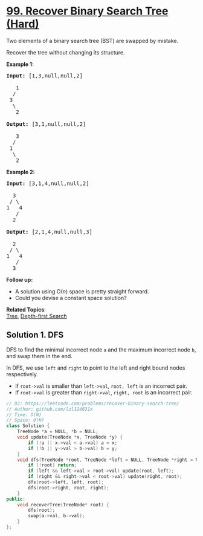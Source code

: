 # [99. Recover Binary Search Tree (Hard)](https://leetcode.com/problems/recover-binary-search-tree/)

<p>Two elements of a binary search tree (BST) are swapped by mistake.</p>

<p>Recover the tree without changing its structure.</p>

<p><strong>Example 1:</strong></p>

<pre><strong>Input:</strong> [1,3,null,null,2]

&nbsp;  1
&nbsp; /
&nbsp;3
&nbsp; \
&nbsp;  2

<strong>Output:</strong> [3,1,null,null,2]

&nbsp;  3
&nbsp; /
&nbsp;1
&nbsp; \
&nbsp;  2
</pre>

<p><strong>Example 2:</strong></p>

<pre><strong>Input:</strong> [3,1,4,null,null,2]

  3
 / \
1   4
&nbsp;  /
&nbsp; 2

<strong>Output:</strong> [2,1,4,null,null,3]

  2
 / \
1   4
&nbsp;  /
 &nbsp;3
</pre>

<p><strong>Follow up:</strong></p>

<ul>
	<li>A solution using O(<em>n</em>) space is pretty straight forward.</li>
	<li>Could you devise a constant space solution?</li>
</ul>


**Related Topics**:  
[Tree](https://leetcode.com/tag/tree/), [Depth-first Search](https://leetcode.com/tag/depth-first-search/)

## Solution 1. DFS

DFS to find the minimal incorrect node `a` and the maximum incorrect node `b`, and swap them in the end.

In DFS, we use `left` and `right` to point to the left and right bound nodes respectively.

* If `root->val` is smaller than `left->val`, `root, left` is an incorrect pair.
* If `root->val` is greater than `right->val`, `right, root` is an incorrect pair.

```cpp
// OJ: https://leetcode.com/problems/recover-binary-search-tree/
// Author: github.com/lzl124631x
// Time: O(N)
// Space: O(H)
class Solution {
    TreeNode *a = NULL, *b = NULL;
    void update(TreeNode *x, TreeNode *y) {
        if (!a || x->val < a->val) a = x;
        if (!b || y->val > b->val) b = y;
    }
    void dfs(TreeNode *root, TreeNode *left = NULL, TreeNode *right = NULL) {
        if (!root) return;
        if (left && left->val > root->val) update(root, left);
        if (right && right->val < root->val) update(right, root);
        dfs(root->left, left, root);
        dfs(root->right, root, right);
    }
public:
    void recoverTree(TreeNode* root) {
        dfs(root);
        swap(a->val, b->val);
    }
};
```